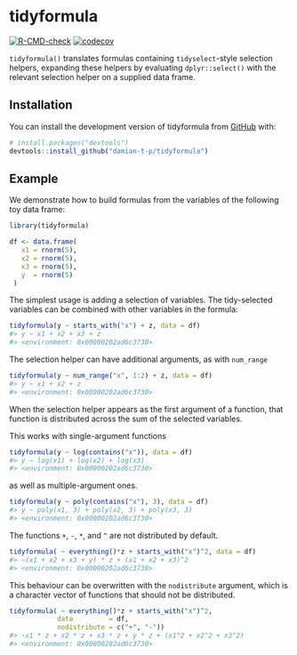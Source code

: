 
<!-- README.md is generated from README.Rmd. Please edit that file -->

# tidyformula

<!-- badges: start -->

[![R-CMD-check](https://github.com/damian-t-p/tidyformula/actions/workflows/R-CMD-check.yaml/badge.svg)](https://github.com/damian-t-p/tidyformula/actions/workflows/R-CMD-check.yaml)
[![codecov](https://codecov.io/gh/damian-t-p/tidyformula/branch/main/graph/badge.svg?token=WX5JP57DHW)](https://app.codecov.io/gh/damian-t-p/tidyformula/)
<!-- badges: end -->

`tidyformula()` translates formulas containing `tidyselect`-style
selection helpers, expanding these helpers by evaluating
`dplyr::select()` with the relevant selection helper on a supplied data
frame.

## Installation

You can install the development version of tidyformula from
[GitHub](https://github.com/) with:

``` r
# install.packages("devtools")
devtools::install_github("damian-t-p/tidyformula")
```

## Example

We demonstrate how to build formulas from the variables of the following
toy data frame:

``` r
library(tidyformula)

df <- data.frame(
   x1 = rnorm(5),
   x2 = rnorm(5),
   x3 = rnorm(5),
   y  = rnorm(5)
 ) 
```

The simplest usage is adding a selection of variables. The tidy-selected
variables can be combined with other variables in the formula:

``` r
tidyformula(y ~ starts_with("x") + z, data = df)
#> y ~ x1 + x2 + x3 + z
#> <environment: 0x00000202ad6c3730>
```

The selection helper can have additional arguments, as with `num_range`

``` r
tidyformula(y ~ num_range("x", 1:2) + z, data = df)
#> y ~ x1 + x2 + z
#> <environment: 0x00000202ad6c3730>
```

When the selection helper appears as the first argument of a function,
that function is distributed across the sum of the selected variables.

This works with single-argument functions

``` r
tidyformula(y ~ log(contains("x")), data = df)
#> y ~ log(x1) + log(x2) + log(x3)
#> <environment: 0x00000202ad6c3730>
```

as well as multiple-argument ones.

``` r
tidyformula(y ~ poly(contains("x"), 3), data = df)
#> y ~ poly(x1, 3) + poly(x2, 3) + poly(x3, 3)
#> <environment: 0x00000202ad6c3730>
```

The functions `+`, `-`, `*`, and `^` are not distributed by default.

``` r
tidyformula( ~ everything()*z + starts_with("x")^2, data = df)
#> ~(x1 + x2 + x3 + y) * z + (x1 + x2 + x3)^2
#> <environment: 0x00000202ad6c3730>
```

This behaviour can be overwritten with the `nodistribute` argument,
which is a character vector of functions that should not be distributed.

``` r
tidyformula( ~ everything()*z + starts_with("x")^2,
            data         = df,
            nodistribute = c("+", "-"))
#> ~x1 * z + x2 * z + x3 * z + y * z + (x1^2 + x2^2 + x3^2)
#> <environment: 0x00000202ad6c3730>
```
